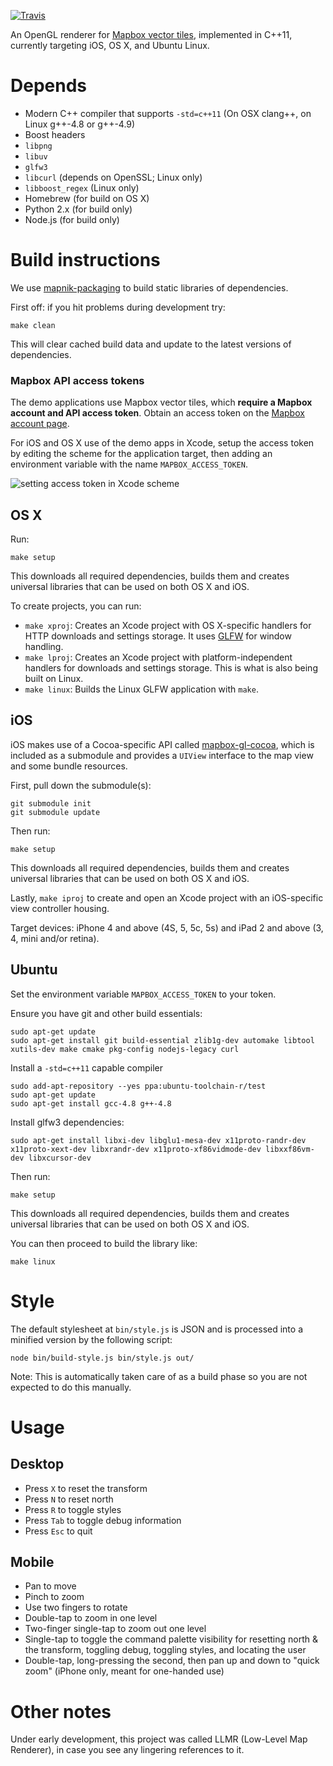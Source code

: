 [![Travis](https://api.travis-ci.org/mapbox/mapbox-gl-native.svg)](https://travis-ci.org/mapbox/mapbox-gl-native/builds)

An OpenGL renderer for [Mapbox vector tiles](https://www.mapbox.com/blog/vector-tiles),
implemented in C++11, currently targeting iOS, OS X, and Ubuntu Linux.

# Depends

 - Modern C++ compiler that supports `-std=c++11` (On OSX clang++, on Linux g++-4.8 or g++-4.9)
 - Boost headers
 - `libpng`
 - `libuv`
 - `glfw3`
 - `libcurl` (depends on OpenSSL; Linux only)
 - `libboost_regex` (Linux only)
 - Homebrew (for build on OS X)
 - Python 2.x (for build only)
 - Node.js (for build only)

# Build instructions

We use [mapnik-packaging](https://github.com/mapnik/mapnik-packaging) to build static libraries of
dependencies.

First off: if you hit problems during development try:

    make clean

This will clear cached build data and update to the latest versions of dependencies.

### Mapbox API access tokens

The demo applications use Mapbox vector tiles, which **require a Mapbox account and API access token**. Obtain an access token on the [Mapbox account page](https://www.mapbox.com/account/apps/). 

For iOS and OS X use of the demo apps in Xcode, setup the access token by editing the scheme for the application target, then adding an environment variable with the name `MAPBOX_ACCESS_TOKEN`. 

![setting access token in Xcode scheme](https://cloud.githubusercontent.com/assets/52399/3543326/9e7cfbb8-0860-11e4-8def-3684a9028b61.png)

## OS X

Run:

    make setup

This downloads all required dependencies, builds them and creates universal libraries that can be used on both OS X and iOS.

To create projects, you can run:
- `make xproj`: Creates an Xcode project with OS X-specific handlers for HTTP downloads and
  settings storage. It uses [GLFW](http://www.glfw.org) for window handling.
- `make lproj`: Creates an Xcode project with platform-independent handlers for downloads
  and settings storage. This is what is also being built on Linux.
- `make linux`: Builds the Linux GLFW application with `make`.

## iOS

iOS makes use of a Cocoa-specific API called [mapbox-gl-cocoa](https://github.com/mapbox/mapbox-gl-cocoa), 
which is included as a submodule and provides a `UIView` interface to the map view and some bundle resources. 

First, pull down the submodule(s): 

    git submodule init
    git submodule update

Then run:

    make setup

This downloads all required dependencies, builds them and creates universal libraries that can be used on both OS X and iOS.

Lastly, `make iproj` to create and open an Xcode project with an iOS-specific view controller housing. 

Target devices: iPhone 4 and above (4S, 5, 5c, 5s) and iPad 2 and above (3, 4, mini and/or retina).

## Ubuntu

Set the environment variable `MAPBOX_ACCESS_TOKEN` to your token.

Ensure you have git and other build essentials:

    sudo apt-get update
    sudo apt-get install git build-essential zlib1g-dev automake libtool xutils-dev make cmake pkg-config nodejs-legacy curl

Install a `-std=c++11` capable compiler

    sudo add-apt-repository --yes ppa:ubuntu-toolchain-r/test
    sudo apt-get update
    sudo apt-get install gcc-4.8 g++-4.8

Install glfw3 dependencies:

    sudo apt-get install libxi-dev libglu1-mesa-dev x11proto-randr-dev x11proto-xext-dev libxrandr-dev x11proto-xf86vidmode-dev libxxf86vm-dev libxcursor-dev

Then run:

    make setup

This downloads all required dependencies, builds them and creates universal libraries that can be used on both OS X and iOS.

You can then proceed to build the library like:

    make linux

# Style

The default stylesheet at `bin/style.js` is JSON and is processed into a minified version by the following script: 

```
node bin/build-style.js bin/style.js out/
```

Note: This is automatically taken care of as a build phase so you are not expected to do this manually.

# Usage

## Desktop

- Press `X` to reset the transform
- Press `N` to reset north
- Press `R` to toggle styles
- Press `Tab` to toggle debug information
- Press `Esc` to quit

## Mobile

- Pan to move
- Pinch to zoom
- Use two fingers to rotate
- Double-tap to zoom in one level
- Two-finger single-tap to zoom out one level
- Single-tap to toggle the command palette visibility for resetting north & the transform, toggling debug, toggling styles, and locating the user
- Double-tap, long-pressing the second, then pan up and down to "quick zoom" (iPhone only, meant for one-handed use)

# Other notes

Under early development, this project was called LLMR (Low-Level Map Renderer), in case you see any lingering references to it. 
